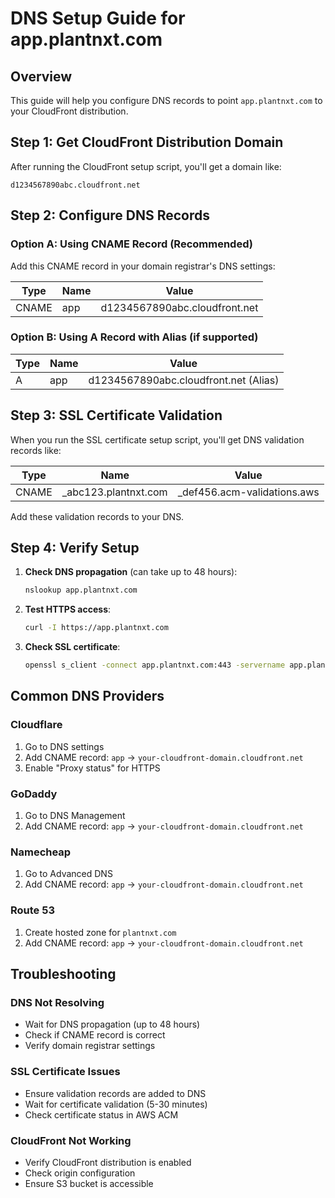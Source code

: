 # DNS Setup Guide for app.plantnxt.com

## Overview

This guide will help you configure DNS records to point `app.plantnxt.com` to your CloudFront distribution.

## Step 1: Get CloudFront Distribution Domain

After running the CloudFront setup script, you'll get a domain like:

```
d1234567890abc.cloudfront.net
```

## Step 2: Configure DNS Records

### Option A: Using CNAME Record (Recommended)

Add this CNAME record in your domain registrar's DNS settings:

| Type  | Name | Value                         |
| ----- | ---- | ----------------------------- |
| CNAME | app  | d1234567890abc.cloudfront.net |

### Option B: Using A Record with Alias (if supported)

| Type | Name | Value                                 |
| ---- | ---- | ------------------------------------- |
| A    | app  | d1234567890abc.cloudfront.net (Alias) |

## Step 3: SSL Certificate Validation

When you run the SSL certificate setup script, you'll get DNS validation records like:

| Type  | Name                  | Value                        |
| ----- | --------------------- | ---------------------------- |
| CNAME | \_abc123.plantnxt.com | \_def456.acm-validations.aws |

Add these validation records to your DNS.

## Step 4: Verify Setup

1. **Check DNS propagation** (can take up to 48 hours):

   ```bash
   nslookup app.plantnxt.com
   ```

2. **Test HTTPS access**:

   ```bash
   curl -I https://app.plantnxt.com
   ```

3. **Check SSL certificate**:
   ```bash
   openssl s_client -connect app.plantnxt.com:443 -servername app.plantnxt.com
   ```

## Common DNS Providers

### Cloudflare

1. Go to DNS settings
2. Add CNAME record: `app` → `your-cloudfront-domain.cloudfront.net`
3. Enable "Proxy status" for HTTPS

### GoDaddy

1. Go to DNS Management
2. Add CNAME record: `app` → `your-cloudfront-domain.cloudfront.net`

### Namecheap

1. Go to Advanced DNS
2. Add CNAME record: `app` → `your-cloudfront-domain.cloudfront.net`

### Route 53

1. Create hosted zone for `plantnxt.com`
2. Add CNAME record: `app` → `your-cloudfront-domain.cloudfront.net`

## Troubleshooting

### DNS Not Resolving

- Wait for DNS propagation (up to 48 hours)
- Check if CNAME record is correct
- Verify domain registrar settings

### SSL Certificate Issues

- Ensure validation records are added to DNS
- Wait for certificate validation (5-30 minutes)
- Check certificate status in AWS ACM

### CloudFront Not Working

- Verify CloudFront distribution is enabled
- Check origin configuration
- Ensure S3 bucket is accessible
